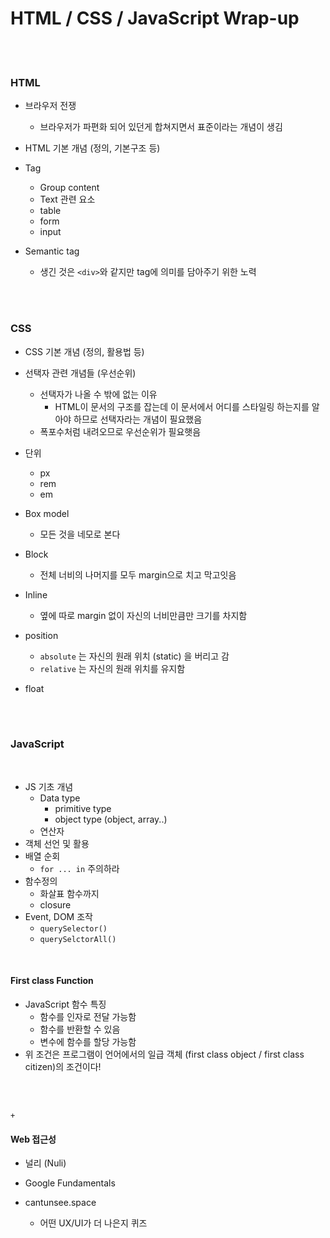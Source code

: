 

# HTML / CSS / JavaScript Wrap-up

<br>

<br>

### HTML

- 브라우저 전쟁
  - 브라우저가 파편화 되어 있던게 합쳐지면서 표준이라는 개념이 생김

- HTML 기본 개념 (정의, 기본구조 등)
- Tag
  - Group content
  - Text 관련 요소
  - table
  - form
  - input
- Semantic tag
  - 생긴 것은 `<div>`와 같지만 tag에 의미를 담아주기 위한 노력

<br><br>



### CSS

- CSS 기본 개념 (정의, 활용법 등)

- 선택자 관련 개념들 (우선순위)
  - 선택자가 나올 수 밖에 없는 이유
    - HTML이 문서의 구조를 잡는데 이 문서에서 어디를 스타일링 하는지를 알아야 하므로 선택자라는 개념이 필요했음
  - 폭포수처럼 내려오므로 우선순위가 필요햇음
- 단위
  - px
  - rem
  - em
- Box model
  - 모든 것을 네모로 본다
- Block
  - 전체 너비의 나머지를 모두 margin으로 치고 막고잇음
- Inline
  - 옆에 따로 margin 없이 자신의 너비만큼만 크기를 차지함
- position
  - `absolute` 는 자신의 원래 위치 (static) 을 버리고 감
  - `relative` 는 자신의 원래 위치를 유지함 
- float



<br>

<br>

### JavaScript

<br>

- JS 기초 개념
  - Data type 
    - primitive type
    - object type (object, array..)
  - 연산자
- 객체 선언 및 활용
- 배열 순회
  - `for ... in` 주의하라
- 함수정의
  - 화살표 함수까지
  - closure
- Event, DOM  조작
  - `querySelector()`
  - `querySelctorAll()`

<br>



#### First class Function

- JavaScript 함수 특징
  - 함수를 인자로 전달 가능함
  - 함수를 반환할 수 있음
  - 변수에 함수를 할당 가능함
- 위 조건은 프로그램이 언어에서의 일급 객체 (first class object / first class citizen)의 조건이다!















<br><br>

`+`

#### Web 접근성

- 널리 (Nuli)

- Google Fundamentals

- cantunsee.space

  - 어떤 UX/UI가 더 나은지 퀴즈

  